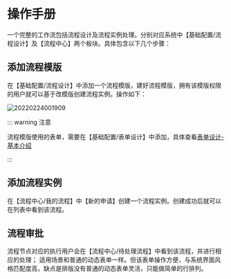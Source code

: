 # 操作手册

一个完整的工作流包括流程设计及流程实例处理。分别对应系统中【基础配置/流程设计】及【流程中心】两个板块。具体包含以下几个步骤：

## 添加流程模版

在【基础配置/流程设计】中添加一个流程模版，建好流程模版，拥有该模版权限的用户就可以基于改模版创建流程实例。操作如下：

![20220224001909](http://img.openauth.net.cn/20220224001909.png)

::: warning 注意

流程模版使用的表单，需要在【基础配置/表单设计】中添加，具体查看[表单设计-基本介绍](/pro/startform.html)

:::

## 添加流程实例

在【流程中心/我的流程】中【新的申请】创建一个流程实例。创建成功后就可以在列表中看到该流程。


## 流程审批

流程节点对应的执行用户会在【流程中心/待处理流程】中看到该流程，并进行相应的处理；
适用场景和普通的动态表单一样。但该表单操作方便，与系统界面风格匹配度高，缺点是排版没有普通的动态表单灵活，只能做简单的行排列。




